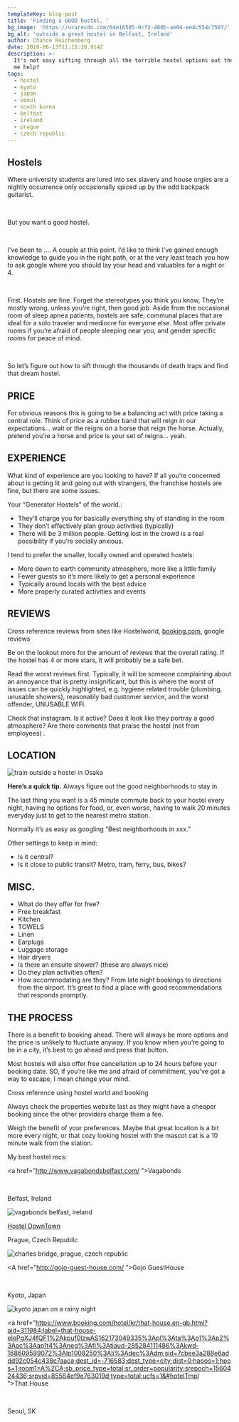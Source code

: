 ```yaml
---
templateKey: blog-post
title: 'Finding a GOOD hostel. '
bg_image: 'https://ucarecdn.com/64e16505-0cf2-460b-ae04-ee4c554c7507/'
bg_alt: 'outside a great hostel in Belfast, Ireland'
author: Chance Reichenberg
date: 2019-06-13T11:15:20.914Z
description: >-
  It's not easy sifting through all the terrible hostel options out there. Let
  me help?
tags:
  - hostel
  - kyoto
  - japan
  - seoul
  - south korea
  - belfast
  - ireland
  - prague
  - czech republic
---
```

<div class="article-text">

## Hostels

Where university students are lured into sex slavery and house orgies are a nightly occurrence only occasionally spiced up by the odd backpack guitarist.

</br>

But you want a good hostel.

</br>

I've been to …. A couple at this point. I’d like to think I’ve gained enough knowledge to guide you in the right path, or at the very least teach you how to ask google where you should lay your head and valuables for a night or 4.

</br>

First. Hostels are fine. Forget the stereotypes you think you know, They’re mostly wrong, unless you’re right, then good job. Aside from the occasional room of sleep apnea patients, hostels are safe, communal places that are ideal for a solo traveler and mediocre for everyone else. Most offer private rooms if you’re afraid of people sleeping near you, and gender specific rooms for peace of mind.

</br>

So let’s figure out how to sift through the thousands of death traps and find that dream hostel.

## PRICE

For obvious reasons this is going to be a balancing act with price taking a central role. Think of price as a rubber band that will reign in our expectations… wait or the reigns on a horse that reign the horse. Actually, pretend you’re a horse and price is your set of reigns… yeah.

## EXPERIENCE

What kind of experience are you looking to have? If all you’re concerned about is getting lit and going out with strangers, the franchise hostels are fine, but there are some issues.

Your “Generator Hostels” of the world.:

* They’ll charge you for basically everything shy of standing in the room
* They don’t effectively plan group activities (typically)
* There will be 3 million people. Getting lost in the crowd is a real possibility if you’re socially anxious.

I tend to prefer the smaller, locally owned and operated hostels:

* More down to earth community atmosphere, more like a little family 
* Fewer guests so it’s more likely to get a personal experience
* Typically around locals with the best advice
* More properly curated activities and events

## REVIEWS

Cross reference reviews from sites like Hostelworld, <a href="https://www.booking.com/s/34_6/871fccd7">booking.com</a>, google reviews

 Be on the lookout more for the amount of reviews that the overall rating. If the hostel has 4 or more stars, it will probably be a safe bet.
 </br>

Read the worst reviews first. Typically, it will be someone complaining about an annoyance that is pretty insignificant, but this is where the worst of issues can be quickly highlighted, e.g. hygiene related trouble (plumbing, unusable showers), reasonably bad customer service, and the worst offender, UNUSABLE WIFI.

Check that instagram. Is it active? Does it look like they portray a good atmosphere? Are there comments that praise the hostel (not from employees)
.

## LOCATION

</div>

<div class="article-image">

![train outside a hostel in Osaka](https://ucarecdn.com/9863bdba-30fd-4c81-873b-dcdbdd5ebd01/-/resize/1000x/-/quality/lighter/ "train outside a hostel in Osaka")

</div>

<div class="article-text">

**Here’s a quick tip.** Always figure out the good neighborhoods to stay in.
</br>

The last thing you want is a 45 minute commute back to your hostel every night, having no options for food, or, even worse, having to walk 20 minutes everyday just to get to the nearest metro station.</br>

Normally it’s as easy as googling “Best neighborhoods in xxx.”</br>

Other settings to keep in mind: 

* Is it central?
* Is it close to public transit? Metro, tram, ferry, bus, bikes?

## MISC.

* What do they offer for free?
* Free breakfast
* Kitchen
* TOWELS
* Linen
* Earplugs
* Luggage storage
* Hair dryers
* Is there an ensuite shower? (these are always nice)
* Do they plan activities often?
* How accommodating are they? From late night bookings to directions from the airport. It’s great to find a place with good recommendations that responds promptly. 

## THE PROCESS

There is a benefit to booking ahead. There will always be more options and the price is unlikely to fluctuate anyway. If you know when you’re going to be in a city, it’s best to go ahead and press that button.

Most hostels will also offer free cancellation up to 24 hours before your booking date. SO, if you’re like me and afraid of commitment, you’ve got a way to escape, I mean change your mind.

Cross reference using hostel world and booking

Always check the properties website last as they might have a cheaper booking since the other providers charge them a fee.

Weigh the benefit of your preferences. Maybe that great location is a bit more every night, or that cozy looking hostel with the mascot cat is a 10 minute walk from the station.

My best hostel recs:

<a href=”http://www.vagabondsbelfast.com/
”>Vagabonds</a>

</br>

 Belfast, Ireland

</div>

<div class=”article-image”>

![vagabonds belfast, ireland](https://ucarecdn.com/be033be7-291c-43ac-8a7a-20db63fee9d5/-/resize/1000x/-/quality/lighter/ "vagabonds belfast, ireland")

</div>

<div class="article-text">

<a href="https://hostel-downtown.cz/en/">Hostel DownTown</a>

Prague, Czech Republic

</div>

<div class="article-image">

![charles bridge, prague, czech republic](https://ucarecdn.com/96ff19dd-f9cf-49a6-8327-186fc8b1e9ce/-/resize/1000x/-/quality/lighter/ "charles bridge, prague, czech republic")

</div>

<div class="article-text">

<A href=”http://gojo-guest-house.com/
”>Gojo GuestHouse</a>

</br>

 Kyoto, Japan

</div>

<div class=”article-image”>

![kyoto japan on a rainy night](https://ucarecdn.com/fdb60256-766b-4f88-bbe1-f724d54d3e5e/-/resize/1000x/-/quality/lighter/ "kyoto japan on a rainy night")

</div>

<div class="article-text">

<a href=”https://www.booking.com/hotel/kr/that-house.en-gb.html?aid=311984;label=that-house-eIePgXJ4fQF1%2Akpuf0lzwAS162173049335%3Apl%3Ata%3Ap1%3Ap2%3Aac%3Aap1t4%3Aneg%3Afi%3Atiaud-285284111486%3Akwd-168609599072%3Alp1008250%3Ali%3Adec%3Adm;sid=7cbee3a288e6addd92c054c438c7aaca;dest_id=-716583;dest_type=city;dist=0;hapos=1;hpos=1;room1=A%2CA;sb_price_type=total;sr_order=popularity;srepoch=1560424436;srpvid=85564ef9e763019d;type=total;ucfs=1&#hotelTmpl
”>That.House</a>

</br>

 Seoul, SK

</div>
